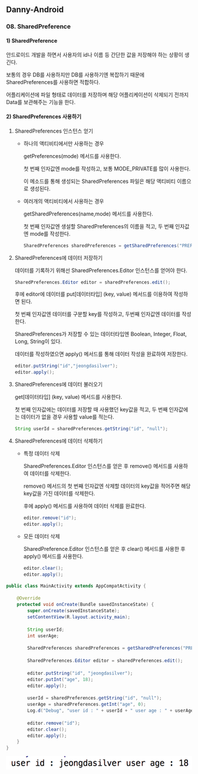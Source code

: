 ## Danny-Android

### 08. SharedPreference

#### 1) SharedPreference

안드로이드 개발을 하면서 사용자의 id나 이름 등 간단한 값을 저장해야 하는 상황이 생긴다.

보통의 경우 DB를 사용하지만 DB를 사용하기엔 복잡하기 때문에 SharedPreferences를 사용하면 적합하다.

어플리케이션에 파일 형태로 데이터를 저장하며 해당 어플리케이션이 삭제되기 전까지 Data를 보관해주는 기능을 한다.

#### 2) SharedPreferences 사용하기

1. SharedPreferences 인스턴스 얻기

   - 하나의 액티비티에서만 사용하는 경우

     getPreferences(mode) 메서드를 사용한다.

     첫 번째 인자값엔 mode를 작성하고, 보통 MODE_PRIVATE를 많이 사용한다.

     이 메소드를 통해 생성되는 SharedPreferences 파일은 해당 액티비티 이름으로 생성된다.

   - 여러개의 액티비티에서 사용하는 경우

     getSharedPreferences(name,mode) 메서드를 사용한다.

     첫 번째 인자값엔 생설할 SharedPreferences의 이름을 적고, 두 번째 인자값엔 mode를 작성한다.

     ~~~java
     SharedPreferences sharedPreferences = getSharedPreferences("PREFERENCE", MODE_PRIVATE);
     ~~~

2. SharedPreferences에 데이터 저장하기

   데이터를 기록하기 위해선 SharedPreferences.Editor 인스턴스를 얻어야 한다.

   ~~~java
   SharedPreferences.Editor editor = sharedPreferences.edit();
   ~~~

   후에 editor에 데이터를 put[데이터타입] (key, value) 메서드를 이용하여 작성하면 된다.

   첫 번째 인자값엔 데이터를 구분할 key를 작성하고, 두번째 인자값엔 데이터를 작성한다.

   SharedPreferences가 저장할 수 있는 데이터타입엔 Boolean, Integer, Float, Long, String이 있다.

   데이터를 작성하였으면 apply() 메서드를 통해 데이터 작성을 완료하여 저장한다.

   ~~~java
   editor.putString("id","jeongdasilver");
   editor.apply();
   ~~~

3. SharedPreferences에 데이터 불러오기

   get[데이터타입] (key, value) 메서드를 사용한다.

   첫 번째 인자값에는 데이터를 저장할 때 사용했던 key값을 적고, 두 번째 인자값에는 데이터가 없을 경우 사용할 value를 적는다.

   ~~~java
   String userId = sharedPreferences.getString("id", "null");
   ~~~

4. SharedPreferences에 데이터 삭제하기

   - 특정 데이터 삭제

     SharedPreferences.Editor 인스턴스를 얻은 후 remove() 메서드를 사용하여 데이터를 삭제한다.

     remove() 메서드의 첫 번째 인자값엔 삭제할 데이터의 key값을 적어주면 해당 key값을 가진 데이터를 삭제한다.

     후에 apply() 메서드를 사용하여 데이터 삭제를 완료한다.

     ~~~java
     editor.remove("id");
     editor.apply();
     ~~~

   - 모든 데이터 삭제

     SharedPreference.Editor 인스턴스를 얻은 후 clear() 메서드를 사용한 후 apply() 메서드를 사용한다.

     ~~~java
     editor.clear();
     editor.apply();
     ~~~


~~~java
public class MainActivity extends AppCompatActivity {

    @Override
    protected void onCreate(Bundle savedInstanceState) {
        super.onCreate(savedInstanceState);
        setContentView(R.layout.activity_main);

        String userId;
        int userAge;

        SharedPreferences sharedPreferences = getSharedPreferences("PREFERENCE", MODE_PRIVATE);

        SharedPreferences.Editor editor = sharedPreferences.edit();

        editor.putString("id", "jeongdasilver");
        editor.putInt("age", 18);
        editor.apply();

        userId = sharedPreferences.getString("id", "null");
        userAge = sharedPreferences.getInt("age", 0);
        Log.d("Debug", "user id : " + userId + " user age : " + userAge);

        editor.remove("id");
        editor.clear();
        editor.apply();
    }
}
~~~

<img src="SharedPreferences example.png"/>